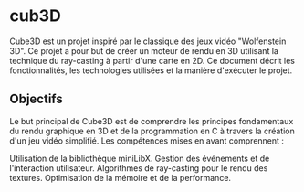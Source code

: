 # cub3D
Cube3D est un projet inspiré par le classique des jeux vidéo "Wolfenstein 3D". Ce projet a pour but de créer un moteur de rendu en 3D utilisant la technique du ray-casting à partir d'une carte en 2D. Ce document décrit les fonctionnalités, les technologies utilisées et la manière d'exécuter le projet.

## Objectifs
Le but principal de Cube3D est de comprendre les principes fondamentaux du rendu graphique en 3D et de la programmation en C à travers la création d'un jeu vidéo simplifié. Les compétences mises en avant comprennent :

Utilisation de la bibliothèque miniLibX.
Gestion des événements et de l'interaction utilisateur.
Algorithmes de ray-casting pour le rendu des textures.
Optimisation de la mémoire et de la performance.
